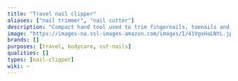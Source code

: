 ```yaml
---
title: "Travel nail clipper"
aliases: ["nail trimmer", "nail cutter"]
description: "Compact hand tool used to trim fingernails, toenails and hangnails."
image: "https://images-na.ssl-images-amazon.com/images/I/41VgxHaLNYL.jpg"
brands: []
purposes: [travel, bodycare, cut-nails]
qualities: []
types: [nail-clipper]
wiki: ~
---
```

